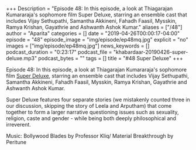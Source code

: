 +++
Description = "Episode 48: In this episode, a look at Thiagarajan Kumararaja's sophomore film Super Deluxe, starring an ensemble cast that includes Vijay Sethupathi, Samantha Akkineni, Fahadh Faasil, Mysskin, Ramya Krishan, Gayathrie and Ashwanth Ashok Kumar."
aliases = ["/48"]
author = "Aparita"
categories = []
date = "2019-04-26T00:00:17-04:00"
episode = "48"
episode_image = "img/episode/ep48mq.jpg"
explicit = "no"
images = ["img/episode/ep48mq.jpg"]
news_keywords = []
podcast_duration = "0:23:17"
podcast_file = "khabardaar-20190426-super-deluxe.mp3"
podcast_bytes = ""
tags = []
title = "#48 Super Deluxe"
+++

Episode 48: In this episode, a look at Thiagarajan Kumararaja's sophomore film [Super Deluxe](https://www.youtube.com/watch?v=3-Xq_Zz3nPA), starring an ensemble cast that includes Vijay Sethupathi, Samantha Akkineni, Fahadh Faasil, Mysskin, Ramya Krishan, Gayathrie and Ashwanth Ashok Kumar.

Super Deluxe features four separate stories (we mistakenly counted three in our discussion, skipping the story of Leela and Arputham) that come together to form a larger narrative questioning issues such as sexuality, religion, caste and gender - while being both deeply philosophical and irreverent.

Music: Bollywood Blades by Professor Kliq/ Material Breakthrough by Peritune